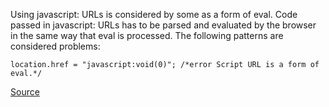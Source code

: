 Using javascript: URLs is considered by some as a form of eval. Code passed in javascript: URLs has to be parsed and evaluated by the browser in the same way that eval is processed.
The following patterns are considered problems:

```
location.href = "javascript:void(0)"; /*error Script URL is a form of eval.*/
```

[Source](http://eslint.org/docs/rules/no-script-url)
